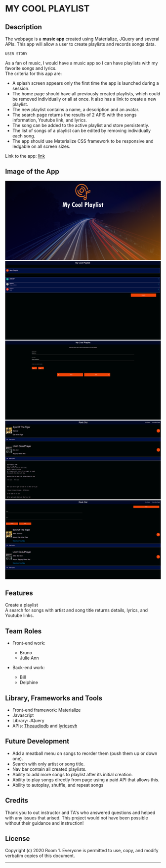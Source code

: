 # MY COOL PLAYLIST

## Description 

The webpage is a __music app__ created using Materialize, JQuery and several APIs. This app will allow a user to create playlists and records songs data. 

```
USER STORY
```
As a fan of music, I would have a music app so I can have playlists with my favorite songs and lyrics.  
The criteria for this app are:   
 - A splash screen appears only the first time the app is launched during a session.  
 - The home page should have all previously created playlists, which could be removed individually or all at once. It also has a link to create a new playlist.  
 - The new playlist contains a name, a description and an avatar.  
 - The search page returns the results of 2 APIS with the songs information, Youtube link, and lyrics.  
 - The song can be added to the active playlist and store persistently.   
 - The list of songs of a playlist can be edited by removing individually each song.  
 - The app should use Materialize CSS framework to be responsive and ledgable on all screen sizes. 

 Link to the app: [link]

## Image of the App


![Splash Screen](/assets/images/screenshots/splash_screenshot.png)
![Index](/assets/images/screenshots/index_screenshot.png)
![New Playlist](/assets/images/screenshots/newplaylist_screenshot.png)
![Playlist View](/assets/images/screenshots/playlistview_screenshot.png)
![Results](/assets/images/screenshots/results_screenshot.png)
 
## Features

Create a playlist  
A search for songs with artist and song title returns details, lyrics, and Youtube links.


## Team Roles

- Front-end work:  
    - Bruno  
    - Julie Ann  

- Back-end work:   
    - Bill  
    - Delphine  

## Library, Frameworks and Tools

- Front-end framework: Materialize
- Javascript 
- Library: JQuery
- APIs: [Theaudiodb] and [lyricsovh]  

## Future Development

- Add a meatball menu on songs to reorder them (push them up or down one).
- Search with only artist or song title.
- Nav bar contain all created playlists.
- Ability to add more songs to playlist after its initial creation.
- Ability to play songs directly from page using a paid API that allows this.
- Ability to autoplay, shuffle, and repeat songs  


## Credits
Thank you to out instructor and TA's who answered questions and helped with any issues that arised. This project would not have been possible without their guidance and instruction!

## License

Copyright (c) 2020 Room 1. Everyone is permitted to use, copy, and modify verbatim copies of this document.

---
[link]: https://sossw1.github.io/Playlist-Creator
[Theaudiodb]: https://www.theaudiodb.com/api_guide.php
[lyricsovh]: https://lyricsovh.docs.apiary.io/#
[Materialize]: https://materializecss.com/getting-started.html